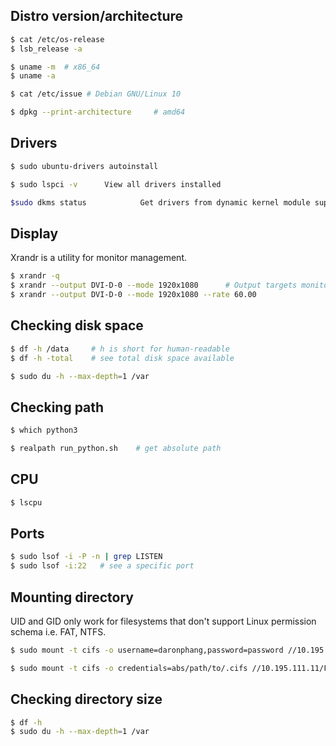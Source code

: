 ## Distro version/architecture

```sh
$ cat /etc/os-release
$ lsb_release -a

$ uname -m  # x86_64
$ uname -a

$ cat /etc/issue # Debian GNU/Linux 10

$ dpkg --print-architecture     # amd64
```

## Drivers

```sh
$ sudo ubuntu-drivers autoinstall

$ sudo lspci -v      View all drivers installed

$sudo dkms status            Get drivers from dynamic kernel module support
```

## Display

Xrandr is a utility for monitor management.

```sh
$ xrandr -q
$ xrandr --output DVI-D-0 --mode 1920x1080      # Output targets monitor, mode tells which resolution
$ xrandr --output DVI-D-0 --mode 1920x1080 --rate 60.00
```

## Checking disk space

```sh
$ df -h /data     # h is short for human-readable
$ df -h -total    # see total disk space available

$ sudo du -h --max-depth=1 /var
```

## Checking path

```sh
$ which python3

$ realpath run_python.sh    # get absolute path
```

## CPU

```sh
$ lscpu
```

## Ports

```sh
$ sudo lsof -i -P -n | grep LISTEN
$ sudo lsof -i:22   # see a specific port
```

## Mounting directory

UID and GID only work for filesystems that don't support Linux permission schema i.e. FAT, NTFS.

```bash
$ sudo mount -t cifs -o username=daronphang,password=password //10.195.111.11/F10_PEE_UIPATH/daronphang /mnt/uipath
```

```bash
$ sudo mount -t cifs -o credentials=abs/path/to/.cifs //10.195.111.11/F10_PEE_UIPATH/daronphang /mnt/uipath
```

## Checking directory size

```bash
$ df -h
$ sudo du -h --max-depth=1 /var
```
